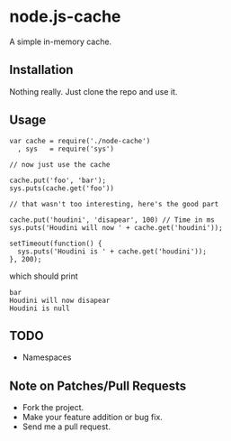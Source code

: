 # node.js-cache

A simple in-memory cache.

## Installation

Nothing really. Just clone the repo and use it.

## Usage

    var cache = require('./node-cache')
      , sys   = require('sys')

    // now just use the cache

    cache.put('foo', 'bar');
    sys.puts(cache.get('foo'))

    // that wasn't too interesting, here's the good part

    cache.put('houdini', 'disapear', 100) // Time in ms
    sys.puts('Houdini will now ' + cache.get('houdini'));

    setTimeout(function() {
      sys.puts('Houdini is ' + cache.get('houdini'));
    }, 200);

which should print

    bar
    Houdini will now disapear
    Houdini is null

## TODO

* Namespaces

## Note on Patches/Pull Requests
 
* Fork the project.
* Make your feature addition or bug fix.
* Send me a pull request.

